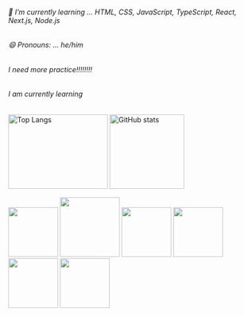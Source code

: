 ###### 🌱 I’m currently learning ... HTML, CSS, JavaScript, TypeScript, React, Next.js, Node.js
###### 😄 Pronouns: ... he/him
###### I need more practice!!!!!!!!
###### I am currently learning

<p align="left">
  <img alt="Top Langs" width="200px" height="150px" src="https://github-readme-stats.vercel.app/api/top-langs/?username=masashi381"/>
  <img alt="GitHub stats"  height="150px" src="https://github-readme-stats.vercel.app/api?username=masashi381"/>
</p>

<img src="https://github.com/masashi381/masashi381/assets/121969638/ef4dcc5f-e21c-4d1d-9f39-3255f5b3453b" width="100px" height="100px">
<img src="https://github.com/masashi381/masashi381/assets/121969638/ef7f1a70-f095-480c-a630-52bfdff38a69" width="120px" height="120px">
<img src="https://github.com/masashi381/masashi381/assets/121969638/fa07e111-6ae8-44b5-933d-c54064b9fb00" width="100px" height="100px">
<img src="https://github.com/masashi381/masashi381/assets/121969638/2cbccdbc-8fed-4fd0-a303-7bfc9e38f583" width="100px" height="100px">
<img src="https://github.com/masashi381/masashi381/assets/121969638/0d8dde6d-00b8-4e28-9c60-55493b27e747" width="100px" height="100px">
<img src="https://github.com/masashi381/masashi381/assets/121969638/600edec8-e082-4e47-a820-435af427e5a4" width="100px" height="100px">










<!--
**masashi381/masashi381** is a ✨ _special_ ✨ repository because its `README.md` (this file) appears on your GitHub profile.

Here are some ideas to get you started:

- 🔭 I'm currently working on ...
- 🌱 I’m currently learning ... 
- I'm looking to collaborate on ...
- 🤔 I'm looking for help with ...
- Ask me about ...
- 📫 How to reach me: ...
- 😄 Pronouns: ... 
- Fun fact: ...
-->
